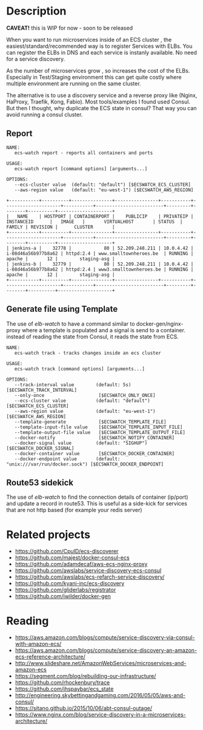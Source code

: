 # Description

**CAVEAT!** this is WIP for now - soon to be released

When you want to run microservices inside of an ECS cluster , the easiest/standard/recommended way is to register Services with ELBs.
You can register the ELBs in DNS and each service is instanly available. No need for a service discovery.

As the number of microservices grow , so increases the cost of the ELBs. Especially in Test/Staging environment this can get quite costly where multiple environment are running on the same cluster.

The alternative is to use a discovery service and a reverse proxy like (Nginx, HaProxy, Traefik, Kong, Fabio).
Most tools/examples I found used Consul. But then I thought, why duplicate the ECS state in consul? That way you can avoid running a consul cluster.

## Report
```
NAME:
   ecs-watch report - reports all containers and ports

USAGE:
   ecs-watch report [command options] [arguments...]

OPTIONS:
   --ecs-cluster value  (default: "default") [$ECSWATCH_ECS_CLUSTER]
   --aws-region value   (default: "eu-west-1") [$ECSWATCH_AWS_REGION]

```

```
+-----------+----------+---------------+----------------+-----------+---------------------+-----------+-------------------------+---------+--------+----------+--------------------+
|   NAME    | HOSTPORT | CONTAINERPORT |    PUBLICIP    | PRIVATEIP |     INSTANCEID      |   IMAGE   |       VIRTUALHOST       | STATUS  | FAMILY | REVISION |      CLUSTER       |
+-----------+----------+---------------+----------------+-----------+---------------------+-----------+-------------------------+---------+--------+----------+--------------------+
| jenkins-a |    32778 |            80 | 52.209.248.211 | 10.0.4.42 | i-08d46a56b977b8a62 | httpd:2.4 | www.smalltownheroes.be  | RUNNING | apache |       12 |        staging-asg |
| jenkins-b |    32779 |            80 | 52.209.248.211 | 10.0.4.42 | i-08d46a56b977b8a62 | httpd:2.4 | www3.smalltownheroes.be | RUNNING | apache |       12 |        staging-asg |
+-----------+----------+---------------+----------------+-----------+---------------------+-----------+-------------------------+---------+--------+----------+--------------------+

```

## Generate file using Template
The use of *elb-watch* to have a command similar to docker-gen/nginx-proxy where a template is populated and a signal is send to a container.
instead of reading the state from Consul, it reads the state from ECS.

```
NAME:
   ecs-watch track - tracks changes inside an ecs cluster

USAGE:
   ecs-watch track [command options] [arguments...]

OPTIONS:
   --track-interval value        (default: 5s) [$ECSWATCH_TRACK_INTERVAL]
   --only-once                    [$ECSWATCH_ONLY_ONCE]
   --ecs-cluster value           (default: "default") [$ECSWATCH_ECS_CLUSTER]
   --aws-region value            (default: "eu-west-1") [$ECSWATCH_AWS_REGION]
   --template-generate            [$ECSWATCH_TEMPLATE_FILE]
   --template-input-file value    [$ECSWATCH_TEMPLATE_INPUT_FILE]
   --template-output-file value   [$ECSWATCH_TEMPLATE_OUTPUT_FILE]
   --docker-notify                [$ECSWATCH_NOTIFY_CONTAINER]
   --docker-signal value         (default: "SIGHUP") [$ECSWATCH_DOCKER_SIGNAL]
   --docker-container value       [$ECSWATCH_DOCKER_CONTAINER]
   --docker-endpoint value       (default: "unix:///var/run/docker.sock") [$ECSWATCH_DOCKER_ENDPOINT]
```

## Route53 sidekick
The use of *elb-watch* to find the connection details of container (ip/port) and update a record in route53.
This is useful as a side-kick for services that are not http based (for example your redis server)

# Related projects
- <https://github.com/CpuID/ecs-discoverer>
- <https://github.com/majest/docker-consul-ecs>
- <https://github.com/adamdecaf/aws-ecs-nginx-proxy>
- <https://github.com/awslabs/service-discovery-ecs-consul>
- <https://github.com/awslabs/ecs-refarch-service-discovery/>
- <https://github.com/kyani-inc/ecs-discovery>
- <https://github.com/gliderlabs/registrator>
- <https://github.com/jwilder/docker-gen>

# Reading
- <https://aws.amazon.com/blogs/compute/service-discovery-via-consul-with-amazon-ecs/>
- <https://aws.amazon.com/blogs/compute/service-discovery-an-amazon-ecs-reference-architecture/>
- <http://www.slideshare.net/AmazonWebServices/microservices-and-amazon-ecs>
- <https://segment.com/blog/rebuilding-our-infrastructure/>
- <https://github.com/rhockenbury/trace>
- <https://github.com/jhspaybar/ecs_state>
- <http://engineering.skybettingandgaming.com/2016/05/05/aws-and-consul/>
- <https://sitano.github.io/2015/10/06/abt-consul-outage/>
- <https://www.nginx.com/blog/service-discovery-in-a-microservices-architecture/>
